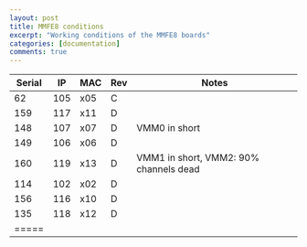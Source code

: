 ```yaml
---
layout: post
title: MMFE8 conditions
excerpt: "Working conditions of the MMFE8 boards"
categories: [documentation]
comments: true
---
```

| Serial | IP | MAC | Rev | Notes |
|--------|--------|--------|--------|--------|
| 62 | 105 | x05 | C | |
| 159 | 117 | x11 | D | |
| 148 | 107 | x07 | D | VMM0 in short |
| 149 | 106 | x06 | D | |
| 160 | 119 | x13 | D | VMM1 in short, VMM2: 90% channels dead |
| 114 | 102 | x02 | D | |
| 156 | 116 | x10 | D | |
| 135 | 118 | x12 | D | |
|=====
        
